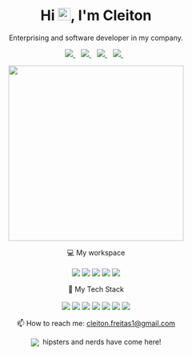 
<h1 align='center'>
  Hi <img src="https://media.giphy.com/media/hvRJCLFzcasrR4ia7z/giphy.gif" width="25px">,  I'm Cleiton
</h1>

<p align='center'>
  Enterprising and software developer in my company.
</p>

<p align='center'>
  
  <a href="https://www.linkedin.com/in/cleiton-freitas-20528350/">
    <img src="https://img.shields.io/badge/linkedin-%230077B5.svg?&style=for-the-badge&logo=linkedin&logoColor=white" />
  </a>&nbsp;&nbsp;
  <a href="https://stackoverflow.com/users/16753477/cleiton-de-freitas">
    <img src="https://img.shields.io/badge/Stack_Overflow-FE7A16?style=for-the-badge&logo=stack-overflow&logoColor=white" />
  </a>&nbsp;&nbsp;  
  <a href="https://instagram.com/clejton.freitas">
    <img src="https://img.shields.io/badge/instagram-%23E4405F.svg?&style=for-the-badge&logo=instagram&logoColor=white" />        
  </a>&nbsp;&nbsp;
  <a href="https://twitter.com/Clejtonf">
    <img src="https://img.shields.io/badge/Twitter-1DA1F2?style=for-the-badge&logo=twitter&logoColor=white" />        
  </a>&nbsp;&nbsp;
  
</p>

<p align='center'>
  <a href="#"><img src="https://github-readme-stats.vercel.app/api?username=clejton&show_icons=true&count_private=true&theme=dark" width="350"></a>
</p>

<p align='center'>
  💻 My workspace<br/><br/>  
  <img src="https://img.shields.io/badge/windows-%230078D6.svg?&style=for-the-badge&logo=windows&logoColor=white" />
  <img src="https://img.shields.io/badge/dell-G3&nbsp;3590%20-007DB8?style=for-the-badge&logo=dell&logoColor=white" />
  <img src="https://img.shields.io/badge/intel-core%20i7%2010th-%230071C5.svg?&style=for-the-badge&logo=intel&logoColor=white" />
  <img src="https://img.shields.io/badge/RAM-32GB-%230071C5.svg?&style=for-the-badge&logoColor=white" />
  <img src="https://img.shields.io/badge/nvidia-gtx%201660-%2376B900.svg?&style=for-the-badge&logo=nvidia&logoColor=white" />
</p>

<p align='center'>
  🚀 My Tech Stack<br/><br/>  
  <img src="https://img.shields.io/badge/React-20232A?style=for-the-badge&logo=react&logoColor=61DAFB" />
  <img src="https://img.shields.io/badge/JavaScript-323330?style=for-the-badge&logo=javascript&logoColor=F7DF1E" />  
  <img src="https://img.shields.io/badge/Spring-6DB33F?style=for-the-badge&logo=spring&logoColor=white" />
  <img src="https://img.shields.io/badge/Java-ED8B00?style=for-the-badge&logo=java&logoColor=white" />
  <img src="https://img.shields.io/badge/MySQL-005C84?style=for-the-badge&logo=mysql&logoColor=white" />
  <img src="https://img.shields.io/badge/Docker-2CA5E0?style=for-the-badge&logo=docker&logoColor=white" />
  <img src="https://img.shields.io/badge/GIT-E44C30?style=for-the-badge&logo=git&logoColor=white" />
 </p>

<p align='center'>
  📫 How to reach me: <a href='mailto:cleiton.freitas1@gmail.com'>cleiton.freitas1@gmail.com</a>
</p>
<p align='center'>
  <a href="#"><img align='center' src="https://badges.pufler.dev/visits/clejton/clejton"></a>&nbsp; hipsters and nerds have come here!
</p>

